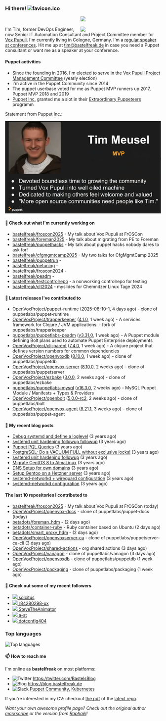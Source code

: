 ### Hi there! ![favicon.ico](https://raw.githubusercontent.com/bastelfreak/bastelfreak/master/favicon.ico)

<p align="center">
  <a href="https://github.com/ryo-ma/github-profile-trophy"><img src="https://github-profile-trophy.vercel.app/?username=bastelfreak&theme=darkhub&margin-w=15&margin-h=15&no-frame=true&column=5"/></a>
</p>

<img align="right" src="https://avatars.githubusercontent.com/bastelfreak" width="260">

I'm Tim, former DevOps Engineer, now Senior IT Automation Consultant and Project
Committee member for [Vox Pupuli](https://voxpupuli.org).
I'm currently living in Cologne, Germany. I'm a
[regular speaker at conferences](https://github.com/bastelfreak/talks#collection-of-talks-proposals-and-related-stuff).
Hit me up at [tim@bastelfreak.de](mailto:tim@bastelfeak.de) in case you need a
Puppet consultant or want me as a speaker at your conference.

#### Puppet activities

* Since the founding in 2016, I'm elected to serve in the [Vox Pupuli Project Management Committee](https://voxpupuli.org/blog/2016/10/12/pmc-election-results/) (yearly election)
* I'm active in the Puppet Community since 2014
* The puppet userbase voted for me as Puppet MVP runners up 2017, Puppet MVP 2018 and 2019
* [Puppet Inc.](https://puppet.com) granted me a slot in their [Extraordinary Puppeteers](https://puppet-champions.github.io/profiles.html) programm

Statement from Puppet Inc.:

![mvp statement](https://raw.githubusercontent.com/bastelfreak/bastelfreak/master/MVP.png)

#### 🌱 Check out what I'm currently working on


- [bastelfreak/froscon2025](https://github.com/bastelfreak/froscon2025) - My talk about Vox Pupuli at FrOSCon
- [bastelfreak/foreman2025](https://github.com/bastelfreak/foreman2025) - My talk about migrating from PE to Foreman
- [bastelfreak/puppethacks](https://github.com/bastelfreak/puppethacks) - My talk about puppet hacks nobody dares to ask for!
- [bastelfreak/cfgmgmtcamp2025](https://github.com/bastelfreak/cfgmgmtcamp2025) - My two talks for CfgMgmtCamp 2025
- [bastelfreak/puppetrun](https://github.com/bastelfreak/puppetrun) - 
- [bastelfreak/petuning](https://github.com/bastelfreak/petuning) - 
- [bastelfreak/froscon2024](https://github.com/bastelfreak/froscon2024) - 
- [bastelfreak/peadm](https://github.com/bastelfreak/peadm) - 
- [bastelfreak/testcontrolrepo](https://github.com/bastelfreak/testcontrolrepo) - a nonworking controlrepo for testing
- [bastelfreak/clt2024](https://github.com/bastelfreak/clt2024) - myslides for Chemnitzer Linux Tage 2024

#### 🔭 Latest releases I've contributed to


- [OpenVoxProject/puppet-runtime](https://github.com/OpenVoxProject/puppet-runtime) ([2025-08-10-1](https://github.com/OpenVoxProject/puppet-runtime/releases/tag/2025-08-10-1), 4 days ago) - clone of puppetlabs/puppet-runtime
- [OpenVoxProject/trapperkeeper](https://github.com/OpenVoxProject/trapperkeeper) ([4.1.0](https://github.com/OpenVoxProject/trapperkeeper/releases/tag/4.1.0), 1 week ago) - A services framework for Clojure / JVM applications. - fork of puppetlabs/trapperkeeper
- [puppetlabs/puppetlabs-peadm](https://github.com/puppetlabs/puppetlabs-peadm) ([v3.31.0](https://github.com/puppetlabs/puppetlabs-peadm/releases/tag/v3.31.0), 1 week ago) - A Puppet module defining Bolt plans used to automate Puppet Enterprise deployments
- [OpenVoxProject/clj-parent](https://github.com/OpenVoxProject/clj-parent) ([7.4.0](https://github.com/OpenVoxProject/clj-parent/releases/tag/7.4.0), 1 week ago) - A clojure project that defines version numbers for common dependencies
- [OpenVoxProject/openvoxdb](https://github.com/OpenVoxProject/openvoxdb) ([8.10.0](https://github.com/OpenVoxProject/openvoxdb/releases/tag/8.10.0), 1 week ago) - clone of puppetlabs/puppetdb
- [OpenVoxProject/openvox-server](https://github.com/OpenVoxProject/openvox-server) ([8.10.0](https://github.com/OpenVoxProject/openvox-server/releases/tag/8.10.0), 2 weeks ago) - clone of puppetlabs/puppetserver
- [OpenVoxProject/ezbake](https://github.com/OpenVoxProject/ezbake) ([3.0.0](https://github.com/OpenVoxProject/ezbake/releases/tag/3.0.0), 2 weeks ago) - clone of puppetlabs/ezbake
- [puppetlabs/puppetlabs-mysql](https://github.com/puppetlabs/puppetlabs-mysql) ([v16.3.0](https://github.com/puppetlabs/puppetlabs-mysql/releases/tag/v16.3.0), 2 weeks ago) - MySQL Puppet Module / Manifests &#43; Types &amp; Providers
- [OpenVoxProject/openbolt](https://github.com/OpenVoxProject/openbolt) ([5.0.0-rc2](https://github.com/OpenVoxProject/openbolt/releases/tag/5.0.0-rc2), 2 weeks ago) - clone of puppetlabs/bolt
- [OpenVoxProject/openvox-agent](https://github.com/OpenVoxProject/openvox-agent) ([8.21.1](https://github.com/OpenVoxProject/openvox-agent/releases/tag/8.21.1), 3 weeks ago) - clone of puppetlabs/puppet-agent

#### 📜 My recent blog posts


- [Debug systemd and define a loglevel](https://blog.bastelfreak.de/2022/02/debug-systemd-and-define-a-loglevel/) (3 years ago)
- [systemd unit hardening followup followup](https://blog.bastelfreak.de/2022/01/systemd-unit-hardening-followup-followup/) (3 years ago)
- [Puppet PQL Queries](https://blog.bastelfreak.de/2022/01/puppet-pql-queries/) (3 years ago)
- [PostgreSQL: Do a VACUUM FULL without exclusive locks!](https://blog.bastelfreak.de/2022/01/postgresql-do-a-vacuum-full-without-exclusive-locks/) (3 years ago)
- [systemd unit hardening followup](https://blog.bastelfreak.de/2022/01/systemd-unit-hardening-followup/) (3 years ago)
- [Migrate CentOS 8 to AlmaLinux](https://blog.bastelfreak.de/2022/01/migrate-centos-8-to-almalinux/) (3 years ago)
- [DNS Setup for own domains](https://blog.bastelfreak.de/2022/01/dns-setup-for-own-domains/) (3 years ago)
- [Setup Gentoo on a Hetzner server](https://blog.bastelfreak.de/2022/01/setup-gentoo-on-a-hetzner-server/) (3 years ago)
- [systemd-networkd &#43; wireguard configuration](https://blog.bastelfreak.de/2022/01/systemd-networkd-wireguard-configuration/) (3 years ago)
- [systemd-networkd configuration](https://blog.bastelfreak.de/2022/01/systemd-networkd-configuration/) (3 years ago)

#### The last 10 repositories I contributed to


- [bastelfreak/froscon2025](https://github.com/bastelfreak/froscon2025) - My talk about Vox Pupuli at FrOSCon (today)
- [OpenVoxProject/openvox-docs](https://github.com/OpenVoxProject/openvox-docs) - clone of puppetlabs/puppet-docs (today)
- [betadots/foreman_hdm](https://github.com/betadots/foreman_hdm) -  (2 days ago)
- [betadots/container-ruby](https://github.com/betadots/container-ruby) - Ruby container based on Ubuntu (2 days ago)
- [betadots/smart_proxy_hdm](https://github.com/betadots/smart_proxy_hdm) -  (2 days ago)
- [OpenVoxProject/openvoxserver-ca](https://github.com/OpenVoxProject/openvoxserver-ca) - clone of puppetlabs/puppetserver-ca-cli (3 days ago)
- [OpenVoxProject/shared-actions](https://github.com/OpenVoxProject/shared-actions) - org shared actions (3 days ago)
- [OpenVoxProject/vanagon](https://github.com/OpenVoxProject/vanagon) - clone of puppetlabs/vanagon (3 days ago)
- [OpenVoxProject/openvoxdb](https://github.com/OpenVoxProject/openvoxdb) - clone of puppetlabs/puppetdb (1 week ago)
- [OpenVoxProject/packaging](https://github.com/OpenVoxProject/packaging) - clone of puppetlabs/packaging (1 week ago)

#### 👥 Check out some of my recent followers


- [<img src="https://avatars.githubusercontent.com/u/10766800?v=4" height="20"/> solcitus](https://github.com/solcitus)
- [<img src="https://avatars.githubusercontent.com/u/222501283?v=4" height="20"/> r84280298-ux](https://github.com/r84280298-ux)
- [<img src="https://avatars.githubusercontent.com/u/103543324?u=4c76cb91f6abca5444730c5828fb1cee19c1e773&amp;v=4" height="20"/> SteveTheAnimator](https://github.com/SteveTheAnimator)
- [<img src="https://avatars.githubusercontent.com/u/63122?v=4" height="20"/> a-st](https://github.com/a-st)
- [<img src="https://avatars.githubusercontent.com/u/119617043?u=df5574bd55e232f59a1e38982b2f6a0a70b2db87&amp;v=4" height="20"/> dotconfig404](https://github.com/dotconfig404)

### Top languages

![Top languages](https://github-readme-stats.vercel.app/api/top-langs/?username=bastelfreak&hide_title=true)

#### 📫 How to reach me

I'm online as **bastelfreak** on most platforms:

- <img src="https://raw.githubusercontent.com/FortAwesome/Font-Awesome/master/svgs/brands/twitter.svg" width="20" alt="Twitter" /> https://twitter.com/BastelsBlog
- <img src="https://raw.githubusercontent.com/FortAwesome/Font-Awesome/master/svgs/brands/wordpress.svg" width="20" alt="Blog" /> https://blog.bastelfreak.de
- <img src="https://raw.githubusercontent.com/FortAwesome/Font-Awesome/master/svgs/brands/slack.svg" width="20" alt="Slack" /> [Puppet Community](https://slack.puppet.com/), [Kubernetes](https://slack.k8s.io/)

If you're interested in my CV: checkout [the pdf](https://github.com/bastelfreak/cv/raw/master/content-en.pdf) of the [latext repo](https://github.com/bastelfreak/cv#readme).

*Want your own awesome profile page? Check out the original author [markscribe](https://github.com/muesli/markscribe) or the version from [Raphaël](https://github.com/raphink/raphink#hi-there-)!*
